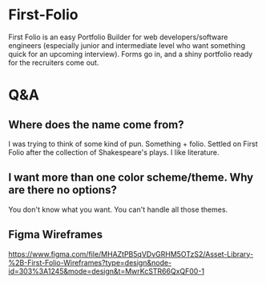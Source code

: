 # First-Folio
First Folio is an easy Portfolio Builder for web developers/software engineers (especially junior and intermediate level who want something quick for an upcoming interview). Forms go in, and a shiny portfolio ready for the recruiters come out. 

# Q&A

## Where does the name come from?
I was trying to think of some kind of pun. Something + folio. Settled on First Folio after the collection of Shakespeare's plays. I like literature.

## I want more than one color scheme/theme. Why are there no options?
You don't know what you want. You can't handle all those themes. 

## Figma Wireframes
https://www.figma.com/file/MHAZtPB5qVDvGRHM5OTzS2/Asset-Library-%2B-First-Folio-Wireframes?type=design&node-id=303%3A1245&mode=design&t=MwrKcSTR66QxQF00-1


